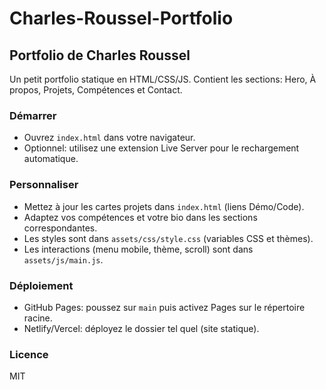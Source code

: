 # Charles-Roussel-Portfolio
## Portfolio de Charles Roussel

Un petit portfolio statique en HTML/CSS/JS. Contient les sections: Hero, À propos, Projets, Compétences et Contact.

### Démarrer
- Ouvrez `index.html` dans votre navigateur.
- Optionnel: utilisez une extension Live Server pour le rechargement automatique.

### Personnaliser
- Mettez à jour les cartes projets dans `index.html` (liens Démo/Code).
- Adaptez vos compétences et votre bio dans les sections correspondantes.
- Les styles sont dans `assets/css/style.css` (variables CSS et thèmes).
- Les interactions (menu mobile, thème, scroll) sont dans `assets/js/main.js`.

### Déploiement
- GitHub Pages: poussez sur `main` puis activez Pages sur le répertoire racine.
- Netlify/Vercel: déployez le dossier tel quel (site statique).

### Licence
MIT